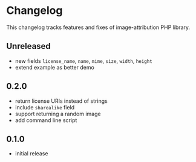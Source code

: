 # Changelog

This changelog tracks features and fixes of image-attribution PHP library.

## Unreleased

* new fields `license_name`, `name`, `mime`, `size`, `width`, `height`
* extend example as better demo

## 0.2.0

* return license URIs instead of strings
* include `sharealike` field
* support returning a random image
* add command line script

## 0.1.0

* initial release
